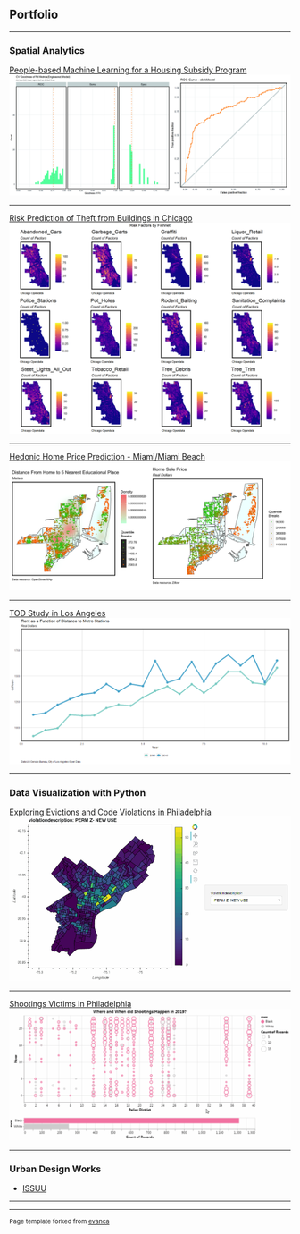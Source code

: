 ## Portfolio

---
### Spatial Analytics

[People-based Machine Learning for a Housing Subsidy Program](/html/PeopleBasedMachineLearning.html)
<img src="images/peoplebasedml.jpg?raw=true"/>

---
[Risk Prediction of Theft from Buildings in Chicago](/html/CrimeRatePredict.html.html)
<img src="images/crime.png?raw=true"/>

---
[Hedonic Home Price Prediction - Miami/Miami Beach](/html/HomeValuePredict.html)
<img src="images/homeprice.png?raw=true"/>

---
[TOD Study in Los Angeles](/html/TOD.html)
<img src="images/TOD.png?raw=true"/>

---

### Data Visualization with Python

[Exploring Evictions and Code Violations in Philadelphia](/python/assignment-3.html)
<img src="images/codeviolation.gif?raw=true"/>

---
[Shootings Victims in Philadelphia](/python/assignment-2.html)
<img src="images/shoot.gif?raw=true"/>

---

### Urban Design Works

- [ISSUU](https://issuu.com/alumixx/docs/gatech_mud_zhang_chi)


---




---
<p style="font-size:11px">Page template forked from <a href="https://github.com/evanca/quick-portfolio">evanca</a></p>
<!-- Remove above link if you don't want to attibute -->
